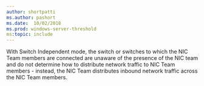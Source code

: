 ```yaml
---
author: shortpatti
ms.author: pashort
ms.date:  10/02/2018
ms.prod: windows-server-threshold
ms:topic: include
---
```


With Switch Independent mode, the switch or switches to which the NIC Team members are connected are unaware of the presence of the NIC team and do not determine how to distribute network traffic to NIC Team members - instead, the NIC Team distributes inbound network traffic across the NIC Team members. 
